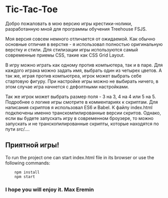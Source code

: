 # Tic-Tac-Toe

Добро пожаловать в мою версию игры крестики-нолики, разработанную мной для программы обучения Treehouse FSJS.

Моя версия совсем немного отличается от ожидаемой. Как обычно основные отличия в верстке - я использовал полностью оригинальную верстку и стили. Для стилизации игры используются самый современные приемы CSS, такие как CSS Grid Layout.

В игру можно играть как одному против компьютера, так и в паре. Для каждого играка можно задать имя, выбрать один из четырех цветов. А так же, играя против компьютреа, игрок может выбрать себе стартовую фигуру. При настройке игры можно не выбирать ничего, в этом случае игра начнется с дефолтными настройками.

Так же игрок может выбрать размер поля - 3 на 3, 4 на 4 или 5 на 5. Подробнее о логике игры смотрите в комментариях к скриптам. Для написания скриптов я использовал ES6 и Babel. К файлу index.html подключены именно транскомпилированные версии скритов. Однако, если вы будете запускать игру в современном броузере, то можно запускать и не транскопилированные скрипты, которые находятся по пути *src/...*.

## Приятной игры!

To run the project  one can start index.html file in its browser
or 
use the following commands:
```shell
    npm install
    npm start
```

### I hope you will enjoy it. Max Eremin